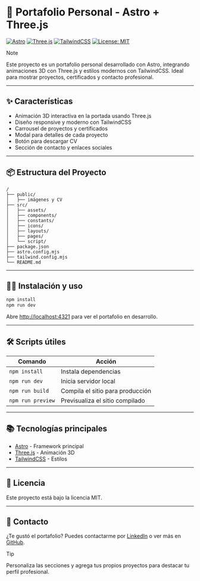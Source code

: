 # 🚀 Portafolio Personal - Astro + Three.js

[![Astro](https://img.shields.io/badge/Astro-Framework-blue?logo=astro)](https://astro.build)
[![Three.js](https://img.shields.io/badge/Three.js-3D%20Canvas-0b0b0b?logo=three.js)](https://threejs.org)
[![TailwindCSS](https://img.shields.io/badge/TailwindCSS-Styling-38bdf8?logo=tailwindcss)](https://tailwindcss.com)
[![License: MIT](https://img.shields.io/badge/License-MIT-green.svg)](LICENSE)

> [!NOTE]
> Este proyecto es un portafolio personal desarrollado con Astro, integrando animaciones 3D con Three.js y estilos modernos con TailwindCSS. Ideal para mostrar proyectos, certificados y contacto profesional.

---

## ✨ Características

- Animación 3D interactiva en la portada usando Three.js
- Diseño responsive y moderno con TailwindCSS
- Carrousel de proyectos y certificados
- Modal para detalles de cada proyecto
- Botón para descargar CV
- Sección de contacto y enlaces sociales

---

## 📦 Estructura del Proyecto

```text
/
├── public/
│   ├── imágenes y CV
├── src/
│   ├── assets/
│   ├── components/
│   ├── constants/
│   ├── icons/
│   ├── layouts/
│   ├── pages/
│   └── script/
├── package.json
├── astro.config.mjs
├── tailwind.config.mjs
└── README.md
```

---

## 🧑‍💻 Instalación y uso

```sh
npm install
npm run dev
```

Abre [http://localhost:4321](http://localhost:4321) para ver el portafolio en desarrollo.

---

## 🛠️ Scripts útiles

| Comando            | Acción                                 |
|--------------------|----------------------------------------|
| `npm install`      | Instala dependencias                   |
| `npm run dev`      | Inicia servidor local                  |
| `npm run build`    | Compila el sitio para producción       |
| `npm run preview`  | Previsualiza el sitio compilado        |

---

## 📚 Tecnologías principales

- [Astro](https://astro.build) - Framework principal
- [Three.js](https://threejs.org) - Animación 3D
- [TailwindCSS](https://tailwindcss.com) - Estilos

---

## 📄 Licencia

Este proyecto está bajo la licencia MIT.

---

## 💬 Contacto

¿Te gustó el portafolio? Puedes contactarme por [LinkedIn](https://www.linkedin.com/) o ver más en [GitHub](https://github.com/ronalmoctz).

> [!TIP]
> Personaliza las secciones y agrega tus propios proyectos para destacar tu perfil profesional.

